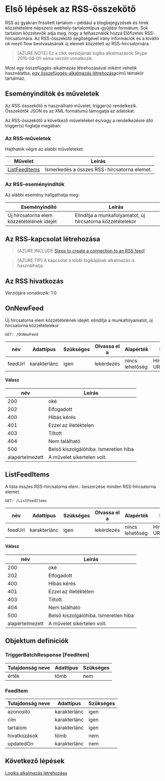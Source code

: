 <properties
pageTitle="AZ RSS |} Microsoft Azure"
description="Logika alkalmazások Azure alkalmazás szolgáltatás hozzon létre. Az RSS-összekötő lehetővé teszi, hogy a felhasználók közzététele, valamint irány elemek. Azt is lehetővé teszi a felhasználóknak műveleteket az új elem a hírcsatorna közzétételekor elindítani."
services="logic-apps"   
documentationCenter=".net,nodejs,java"  
authors="msftman"   
manager="erikre"    
editor=""
tags="connectors" />

<tags
ms.service="logic-apps"
ms.devlang="multiple"
ms.topic="article"
ms.tgt_pltfrm="na"
ms.workload="integration"
ms.date="08/18/2016"
ms.author="deonhe"/>

# <a name="get-started-with-the-rss-connector"></a>Első lépések az RSS-összekötő
RSS az gyakran frissített tartalom – például a blogbejegyzések és hírek közzétételére népszerű webhely-tartalomtípus-gyűjtési formátum.  Sok tartalom közzétevők adja meg, hogy a felhasználók hozzá Előfizetés RSS-hírcsatornára.  Az RSS-összekötő segítségével irány információk és a kiváltó ok mező flow beolvasásának új elemek közzétett az RSS-hírcsatornára.

>[AZURE.NOTE] Ez a cikk verziójának logika alkalmazások Skype 2015-08-01-séma verziót vonatkozik. 

Most egy összefüggés-alkalmazás létrehozásával miként vehetik használatba, [egy összefüggés-alkalmazás létrehozása](../app-service-logic/app-service-logic-create-a-logic-app.md)című témakör tartalmaz.

## <a name="triggers-and-actions"></a>Eseményindítók és műveletek

Az RSS-összekötő is használható művelet; trigger(s) rendelkezik. Összekötők JSON és az XML formátumú támogatja az adatokat. 

 Az RSS-összekötő a következő műveleteket és/vagy a rendelkezésre álló trigger(s) foglalja magában:

### <a name="rss-actions"></a>Az RSS-műveletek
Hajthatók végre az alábbi műveleteket:

|Művelet|Leírás|
|--- | ---|
|[ListFeedItems](connectors-create-api-rss.md#listfeeditems)|Ismerkedés a összes RSS-hírcsatorna elemet.|
### <a name="rss-triggers"></a>Az RSS-eseményindítók
Az alábbi esemény hallgathatja meg:

|Eseményindító | Leírás|
|--- | ---|
|Új hírcsatorna elem közzétételének idejét|Elindítja a munkafolyamatot, új hírcsatorna közzétételekor|


## <a name="create-a-connection-to-rss"></a>Az RSS-kapcsolat létrehozása

>[AZURE.INCLUDE [Steps to create a connection to an RSS feed](../../includes/connectors-create-api-rss.md)]

>[AZURE.TIP] A kapcsolat a többi logikájának alkalmazás is használhatja.

## <a name="reference-for-rss"></a>Az RSS hivatkozás
Verziójára vonatkozik: 1.0

## <a name="onnewfeed"></a>OnNewFeed
Új hírcsatorna elem közzétételének idejét: elindítja a munkafolyamatot, új hírcsatorna közzétételekor 

```GET: /OnNewFeed``` 

| név| Adattípus|Szükséges|Olvassa el a|Alapérték|Leírás|
| ---|---|---|---|---|---|
|feedUrl|karakterlánc|igen|lekérdezés|nincs lehetőség|Hírcsatorna URL-címe|

#### <a name="response"></a>Válasz

|név|Leírás|
|---|---|
|200|oké|
|202|Elfogadott|
|400|Hibás kérés|
|401|Ezzel az illetéktelen|
|403|Tiltott|
|404|Nem található|
|500|Belső kiszolgálóhiba. Ismeretlen hiba|
|alapértelmezett|A művelet sikertelen volt.|


## <a name="listfeeditems"></a>ListFeedItems
A lista összes RSS-hírcsatorna elem.: beszerzése minden RSS-hírcsatorna elemet. 

```GET: /ListFeedItems``` 

| név| Adattípus|Szükséges|Olvassa el a|Alapérték|Leírás|
| ---|---|---|---|---|---|
|feedUrl|karakterlánc|igen|lekérdezés|nincs lehetőség|Hírcsatorna URL-címe|

#### <a name="response"></a>Válasz

|név|Leírás|
|---|---|
|200|oké|
|202|Elfogadott|
|400|Hibás kérés|
|401|Ezzel az illetéktelen|
|403|Tiltott|
|404|Nem található|
|500|Belső kiszolgálóhiba. Ismeretlen hiba|
|alapértelmezett|A művelet sikertelen volt.|


## <a name="object-definitions"></a>Objektum definíciók 

### <a name="triggerbatchresponsefeeditem"></a>TriggerBatchResponse [FeedItem]


| Tulajdonság neve | Adattípus | Szükséges |
|---|---|---|
|érték|tömb|nem |



### <a name="feeditem"></a>FeedItem


| Tulajdonság neve | Adattípus | Szükséges |
|---|---|---|
|azonosító|karakterlánc|igen |
|cím|karakterlánc|igen |
|tartalom|karakterlánc|igen |
|hivatkozások|tömb|nem |
|updatedOn|karakterlánc|nem |


## <a name="next-steps"></a>Következő lépések
[Logika alkalmazás létrehozása](../app-service-logic/app-service-logic-create-a-logic-app.md)